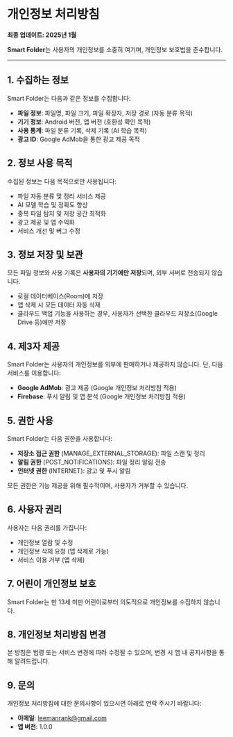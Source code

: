 # 개인정보 처리방침

**최종 업데이트: 2025년 1월**

**Smart Folder**는 사용자의 개인정보를 소중히 여기며, 개인정보 보호법을 준수합니다.

---

## 1. 수집하는 정보

Smart Folder는 다음과 같은 정보를 수집합니다:

- **파일 정보**: 파일명, 파일 크기, 파일 확장자, 저장 경로 (자동 분류 목적)
- **기기 정보**: Android 버전, 앱 버전 (호환성 확인 목적)
- **사용 통계**: 파일 분류 기록, 삭제 기록 (AI 학습 목적)
- **광고 ID**: Google AdMob을 통한 광고 제공 목적

## 2. 정보 사용 목적

수집된 정보는 다음 목적으로만 사용됩니다:

- 파일 자동 분류 및 정리 서비스 제공
- AI 모델 학습 및 정확도 향상
- 중복 파일 탐지 및 저장 공간 최적화
- 광고 제공 및 앱 수익화
- 서비스 개선 및 버그 수정

## 3. 정보 저장 및 보관

모든 파일 정보와 사용 기록은 **사용자의 기기에만 저장**되며, 외부 서버로 전송되지 않습니다.

- 로컬 데이터베이스(Room)에 저장
- 앱 삭제 시 모든 데이터 자동 삭제
- 클라우드 백업 기능을 사용하는 경우, 사용자가 선택한 클라우드 저장소(Google Drive 등)에만 저장

## 4. 제3자 제공

Smart Folder는 사용자의 개인정보를 외부에 판매하거나 제공하지 않습니다. 단, 다음 서비스를 이용합니다:

- **Google AdMob**: 광고 제공 (Google 개인정보 처리방침 적용)
- **Firebase**: 푸시 알림 및 앱 분석 (Google 개인정보 처리방침 적용)

## 5. 권한 사용

Smart Folder는 다음 권한을 사용합니다:

- **저장소 접근 권한** (MANAGE_EXTERNAL_STORAGE): 파일 스캔 및 정리
- **알림 권한** (POST_NOTIFICATIONS): 파일 정리 알림 전송
- **인터넷 권한** (INTERNET): 광고 및 푸시 알림

모든 권한은 기능 제공을 위해 필수적이며, 사용자가 거부할 수 있습니다.

## 6. 사용자 권리

사용자는 다음 권리를 가집니다:

- 개인정보 열람 및 수정
- 개인정보 삭제 요청 (앱 삭제로 가능)
- 서비스 이용 거부 (앱 삭제)

## 7. 어린이 개인정보 보호

Smart Folder는 만 13세 미만 어린이로부터 의도적으로 개인정보를 수집하지 않습니다.

## 8. 개인정보 처리방침 변경

본 방침은 법령 또는 서비스 변경에 따라 수정될 수 있으며, 변경 시 앱 내 공지사항을 통해 알려드립니다.

## 9. 문의

개인정보 처리방침에 대한 문의사항이 있으시면 아래로 연락 주시기 바랍니다:

- **이메일**: leemanrank@gmail.com
- **앱 버전**: 1.0.0
